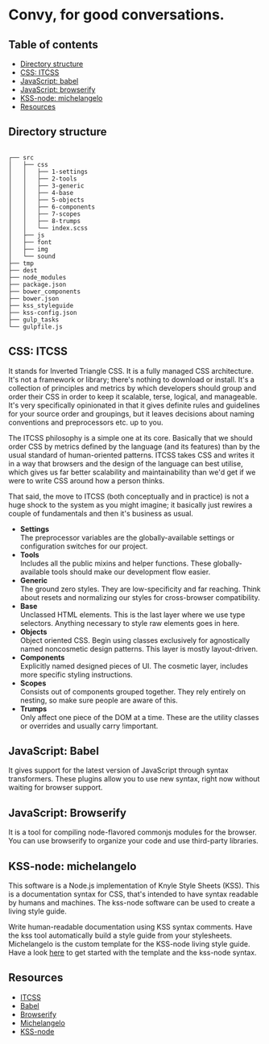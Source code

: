 # Convy, for good conversations.

## Table of contents
- [Directory structure](#directory-structure)
- [CSS: ITCSS](#css-itcss)
- [JavaScript: babel](#javascript-babel)
- [JavaScript: browserify](#javascript-browserify)
- [KSS-node: michelangelo](#kss-node-michelangelo)
- [Resources](#resources)


## Directory structure
```

┌── src
│   ├── css
│   │   ├── 1-settings
│   │   ├── 2-tools
│   │   ├── 3-generic
│   │   ├── 4-base
│   │   ├── 5-objects
│   │   ├── 6-components
│   │   ├── 7-scopes
│   │   ├── 8-trumps
│   │   └── index.scss
│   ├── js
│   ├── font
│   ├── img
│   └── sound
├── tmp
├── dest
├── node_modules
├── package.json
├── bower_components
├── bower.json
├── kss_styleguide
├── kss-config.json
├── gulp_tasks
└── gulpfile.js

```


## CSS: ITCSS
It stands for Inverted Triangle CSS. It is a fully managed CSS architecture. It's not a framework or library; there's nothing to download or install.
It's a collection of principles and metrics by which developers should group and order their CSS in order to keep it scalable, terse, logical, and manageable.
It's very specifically opinionated in that it gives definite rules and guidelines for your source order and groupings, but it leaves decisions about naming conventions and preprocessors etc. up to you.

The ITCSS philosophy is a simple one at its core. Basically that we should order CSS by metrics defined by the language (and its features) than by the usual standard of human-oriented patterns.
ITCSS takes CSS and writes it in a way that browsers and the design of the language can best utilise, which gives us far better scalability and maintainability than we'd get if we were to write CSS around how a person thinks.

That said, the move to ITCSS (both conceptually and in practice) is not a huge shock to the system as you might imagine; it basically just rewires a couple of fundamentals and then it's business as usual.

- **Settings** <br> The preprocessor variables are the globally-available settings or configuration switches for our project.
- **Tools** <br> Includes all the public mixins and helper functions. These globally-available tools should make our development flow easier.
- **Generic** <br> The ground zero styles. They are low-specificity and far reaching. Think about resets and normalizing our styles for cross-browser compatibility.
- **Base** <br> Unclassed HTML elements. This is the last layer where we use type selectors. Anything necessary to style raw elements goes in here.
- **Objects** <br> Object oriented CSS. Begin using classes exclusively for agnostically named noncosmetic design patterns. This layer is mostly layout-driven.
- **Components** <br> Explicitly named designed pieces of UI. The cosmetic layer, includes more specific styling instructions.
- **Scopes** <br> Consists out of components grouped together. They rely entirely on nesting, so make sure people are aware of this.
- **Trumps** <br> Only affect one piece of the DOM at a time. These are the utility classes or overrides and usually carry !important.


## JavaScript: Babel
It gives support for the latest version of JavaScript through syntax transformers. These plugins allow you to use new syntax, right now without waiting for browser support.


## JavaScript: Browserify
It is a tool for compiling node-flavored commonjs modules for the browser. You can use browserify to organize your code and use third-party libraries.


## KSS-node: michelangelo
This software is a Node.js implementation of Knyle Style Sheets (KSS). This is a documentation syntax for CSS, that's intended to have syntax readable by humans and machines. The kss-node software can be used to create a living style guide.

Write human-readable documentation using KSS syntax comments. Have the kss tool automatically build a style guide from your stylesheets. Michelangelo is the custom template for the KSS-node living style guide. Have a look [here](https://github.com/stamkracht/michelangelo "Github repo: michelangelo") to get started with the template and the kss-node syntax.


## Resources
- [ITCSS](http://www.creativebloq.com/web-design/manage-large-scale-web-projects-new-css-architecture-itcss-41514731 "Manage large-scale web projects with new CSS architecture ITCSS")
- [Babel](https://babeljs.io/ "Babel transforms your JavaScript")
- [Browserify](https://github.com/substack/browserify-handbook "How to use browserify to build modular applications")
- [Michelangelo](https://github.com/stamkracht/michelangelo "Github repo: michelangelo")
- [KSS-node](https://github.com/kss-node/kss-node "Github repo: kss-node")
